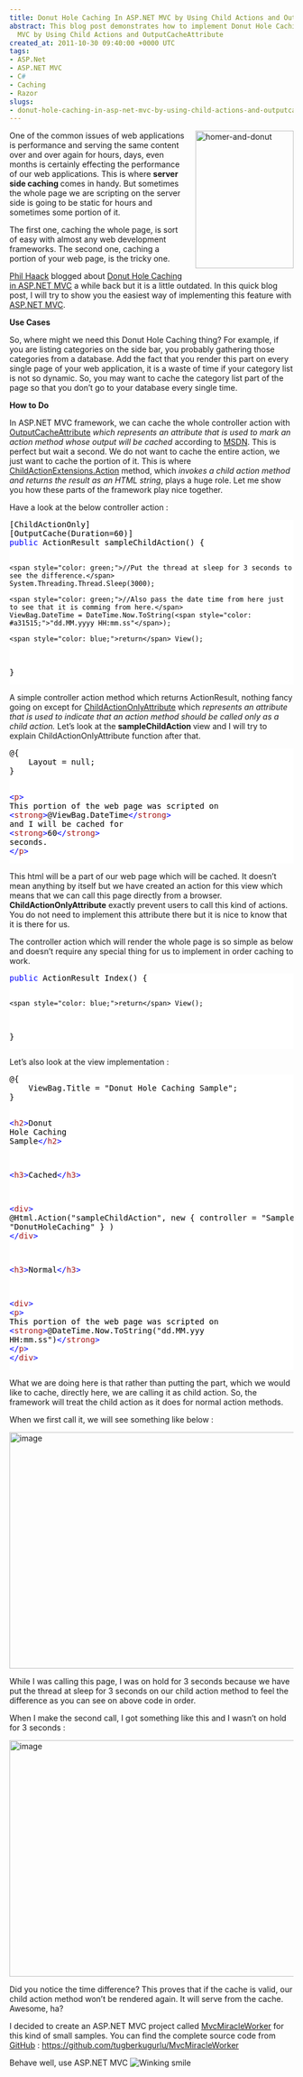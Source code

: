 ```yaml
---
title: Donut Hole Caching In ASP.NET MVC by Using Child Actions and OutputCacheAttribute
abstract: This blog post demonstrates how to implement Donut Hole Caching in ASP.NET
  MVC by Using Child Actions and OutputCacheAttribute
created_at: 2011-10-30 09:40:00 +0000 UTC
tags:
- ASP.Net
- ASP.NET MVC
- C#
- Caching
- Razor
slugs:
- donut-hole-caching-in-asp-net-mvc-by-using-child-actions-and-outputcacheattribute
---
```


<p><a href="http://www.tugberkugurlu.com/Content/images/Uploadedbyauthors/wlw/Donout_991E/homer-and-donut.jpg"><img style="background-image: none; margin: 0px 0px 15px 15px; padding-left: 0px; padding-right: 0px; display: inline; float: right; padding-top: 0px; border: 0px;" title="homer-and-donut" border="0" alt="homer-and-donut" align="right" src="http://www.tugberkugurlu.com/Content/images/Uploadedbyauthors/wlw/Donout_991E/homer-and-donut_thumb.jpg" width="174" height="244" /></a></p>
<p>One of the common issues of web applications is performance and serving the same content over and over again for hours, days, even months is certainly effecting the performance of our web applications. This is where <strong>server side caching </strong>comes in handy. But sometimes the whole page we are scripting on the server side is going to be static for hours and sometimes some portion of it.</p>
<p>The first one, caching the whole page, is sort of easy with almost any web development frameworks. The second one, caching a portion of your web page, is the tricky one.</p>
<p><a title="http://haacked.com" href="http://haacked.com" target="_blank">Phil Haack</a> blogged about <a title="http://haacked.com/archive/2009/05/12/donut-hole-caching.aspx" href="http://haacked.com/archive/2009/05/12/donut-hole-caching.aspx" target="_blank">Donut Hole Caching in ASP.NET MVC</a> a while back but it is a little outdated. In this quick blog post, I will try to show you the easiest way of implementing this feature with <a title="http://asp.net/mvc" href="http://asp.net/mvc" target="_blank">ASP.NET MVC</a>.</p>
<p><strong>Use Cases</strong></p>
<p>So, where might we need this Donut Hole Caching thing? For example, if you are listing categories on the side bar, you probably gathering those categories from a database. Add the fact that you render this part on every single page of your web application, it is a waste of time if your category list is not so dynamic. So, you may want to cache the category list part of the page so that you don&rsquo;t go to your database every single time.</p>
<p><strong>How to Do</strong></p>
<p>In ASP.NET MVC framework, we can cache the whole controller action with <a title="http://msdn.microsoft.com/en-us/library/system.web.mvc.outputcacheattribute.aspx" href="http://msdn.microsoft.com/en-us/library/system.web.mvc.outputcacheattribute.aspx" target="_blank">OutputCacheAttribute</a>&nbsp;<em>which represents an attribute that is used to mark an action method whose output will be cached</em> according to <a title="http://msdn.microsoft.com" href="http://msdn.microsoft.com" target="_blank">MSDN</a>. This is perfect but wait a second. We do not want to cache the entire action, we just want to cache the portion of it. This is where <a title="http://msdn.microsoft.com/en-us/library/system.web.mvc.html.childactionextensions.action(v=VS.98).aspx" href="http://msdn.microsoft.com/en-us/library/system.web.mvc.html.childactionextensions.action(v=VS.98).aspx" target="_blank">ChildActionExtensions.Action</a> method, which <em>invokes a child action method and returns the result as an HTML string</em>, plays a huge role. Let me show you how these parts of the framework play nice together.</p>
<p>Have a look at the below controller action :</p>
<div class="code-wrapper border-shadow-1">
<div style="background-color: white; color: black;">
<pre>[ChildActionOnly]
[OutputCache(Duration=60)]
<span style="color: blue;">public</span> ActionResult sampleChildAction() {

    <span style="color: green;">//Put the thread at sleep for 3 seconds to see the difference.</span>
    System.Threading.Thread.Sleep(3000);

    <span style="color: green;">//Also pass the date time from here just to see that it is comming from here.</span>
    ViewBag.DateTime = DateTime.Now.ToString(<span style="color: #a31515;">"dd.MM.yyyy HH:mm.ss"</span>);

    <span style="color: blue;">return</span> View();
}</pre>
</div>
</div>
<p>A simple controller action method which returns ActionResult, nothing fancy going on except for <a title="http://msdn.microsoft.com/en-us/library/system.web.mvc.childactiononlyattribute.aspx" href="http://msdn.microsoft.com/en-us/library/system.web.mvc.childactiononlyattribute.aspx" target="_blank">ChildActionOnlyAttribute</a> which <em>represents an attribute that is used to indicate that an action method should be called only as a child action. </em>Let&rsquo;s look at the <strong>sampleChildAction </strong>view and I will try to explain ChildActionOnlyAttribute function after that.</p>
<div class="code-wrapper border-shadow-1">
<div style="background-color: white; color: black;">
<pre>@{
    Layout = null;
}

<span style="color: blue;">&lt;</span><span style="color: #a31515;">p</span><span style="color: blue;">&gt;</span>
    This portion of the web page was scripted on <span style="color: blue;">&lt;</span><span style="color: #a31515;">strong</span><span style="color: blue;">&gt;</span>@ViewBag.DateTime<span style="color: blue;">&lt;/</span><span style="color: #a31515;">strong</span><span style="color: blue;">&gt;</span> and I will be cached for <span style="color: blue;">&lt;</span><span style="color: #a31515;">strong</span><span style="color: blue;">&gt;</span>60<span style="color: blue;">&lt;/</span><span style="color: #a31515;">strong</span><span style="color: blue;">&gt;</span> seconds.
<span style="color: blue;">&lt;/</span><span style="color: #a31515;">p</span><span style="color: blue;">&gt;</span></pre>
</div>
</div>
<p>This html will be a part of our web page which will be cached. It doesn&rsquo;t mean anything by itself but we have created an action for this view which means that we can call this page directly from a browser. <strong>ChildActionOnlyAttribute</strong> exactly prevent users to call this kind of actions. You do not need to implement this attribute there but it is nice to know that it is there for us.</p>
<p>The controller action which will render the whole page is so simple as below and doesn&rsquo;t require any special thing for us to implement in order caching to work.</p>
<div class="code-wrapper border-shadow-1">
<div style="background-color: white; color: black;">
<pre><span style="color: blue;">public</span> ActionResult Index() {

    <span style="color: blue;">return</span> View();
}</pre>
</div>
</div>
<p>Let&rsquo;s also look at the view implementation :</p>
<div class="code-wrapper border-shadow-1">
<div style="background-color: white; color: black;">
<pre>@{
    ViewBag.Title = "Donut Hole Caching Sample";
}

<span style="color: blue;">&lt;</span><span style="color: #a31515;">h2</span><span style="color: blue;">&gt;</span>Donut Hole Caching Sample<span style="color: blue;">&lt;/</span><span style="color: #a31515;">h2</span><span style="color: blue;">&gt;</span>

<span style="color: blue;">&lt;</span><span style="color: #a31515;">h3</span><span style="color: blue;">&gt;</span>Cached<span style="color: blue;">&lt;/</span><span style="color: #a31515;">h3</span><span style="color: blue;">&gt;</span>

<span style="color: blue;">&lt;</span><span style="color: #a31515;">div</span><span style="color: blue;">&gt;</span>
    @Html.Action("sampleChildAction", 
      new { controller = "Sample", Area = "DonutHoleCaching" }
    )
<span style="color: blue;">&lt;/</span><span style="color: #a31515;">div</span><span style="color: blue;">&gt;</span>

<span style="color: blue;">&lt;</span><span style="color: #a31515;">h3</span><span style="color: blue;">&gt;</span>Normal<span style="color: blue;">&lt;/</span><span style="color: #a31515;">h3</span><span style="color: blue;">&gt;</span>

<span style="color: blue;">&lt;</span><span style="color: #a31515;">div</span><span style="color: blue;">&gt;</span>
    <span style="color: blue;">&lt;</span><span style="color: #a31515;">p</span><span style="color: blue;">&gt;</span>
        This portion of the web page was scripted on <span style="color: blue;">&lt;</span><span style="color: #a31515;">strong</span><span style="color: blue;">&gt;</span>@DateTime.Now.ToString("dd.MM.yyy HH:mm.ss")<span style="color: blue;">&lt;/</span><span style="color: #a31515;">strong</span><span style="color: blue;">&gt;</span>
    <span style="color: blue;">&lt;/</span><span style="color: #a31515;">p</span><span style="color: blue;">&gt;</span>
<span style="color: blue;">&lt;/</span><span style="color: #a31515;">div</span><span style="color: blue;">&gt;</span></pre>
</div>
</div>
<p>What we are doing here is that rather than putting the part, which we would like to cache, directly here, we are calling it as child action. So, the framework will treat the child action as it does for normal action methods.</p>
<p>When we first call it, we will see something like below :</p>
<p><a href="http://www.tugberkugurlu.com/Content/images/Uploadedbyauthors/wlw/Donout_991E/image.png"><img style="background-image: none; padding-left: 0px; padding-right: 0px; display: inline; padding-top: 0px; border: 0px;" title="image" border="0" alt="image" src="http://www.tugberkugurlu.com/Content/images/Uploadedbyauthors/wlw/Donout_991E/image_thumb.png" width="644" height="419" /></a></p>
<p>While I was calling this page, I was on hold for 3 seconds because we have put the thread at sleep for 3 seconds on our child action method to feel the difference as you can see on above code in order.</p>
<p>When I make the second call, I got something like this and I wasn&rsquo;t on hold for 3 seconds :</p>
<p><a href="http://www.tugberkugurlu.com/Content/images/Uploadedbyauthors/wlw/Donout_991E/image_3.png"><img style="background-image: none; padding-left: 0px; padding-right: 0px; display: inline; padding-top: 0px; border: 0px;" title="image" border="0" alt="image" src="http://www.tugberkugurlu.com/Content/images/Uploadedbyauthors/wlw/Donout_991E/image_thumb_3.png" width="644" height="419" /></a></p>
<p>Did you notice the time difference? This proves that if the cache is valid, our child action method won&rsquo;t be rendered again. It will serve from the cache. Awesome, ha?</p>
<p>I decided to create an ASP.NET MVC project called <a title="http://mvcmiracleworker.tugberkugurlu.com" href="http://mvcmiracleworker.tugberkugurlu.com" target="_blank">MvcMiracleWorker</a> for this kind of small samples. You can find the complete source code from <a title="https://github.com" href="https://github.com" target="_blank">GitHub</a> : <a title="http://mvcmiracleworker.tugberkugurlu.com" href="http://mvcmiracleworker.tugberkugurlu.com"><a href="https://github.com/tugberkugurlu/MvcMiracleWorker">https://github.com/tugberkugurlu/MvcMiracleWorker</a></a></p>
<p>Behave well, use ASP.NET MVC <img style="border-style: none;" class="wlEmoticon wlEmoticon-winkingsmile" alt="Winking smile" src="http://www.tugberkugurlu.com/Content/images/Uploadedbyauthors/wlw/Donout_991E/wlEmoticon-winkingsmile.png" /></p>